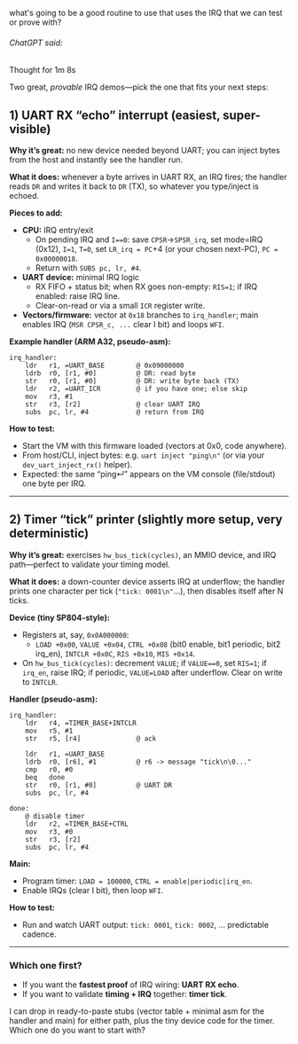 what's going to be a good routine to use that uses the IRQ that we can test or prove with?

###### ChatGPT said:

Thought for 1m 8s

Two great, *provable* IRQ demos—pick the one that fits your next steps:

## 1) UART RX “echo” interrupt (easiest, super-visible)

**Why it’s great:** no new device needed beyond UART; you can inject bytes from the host and instantly see the handler run.

**What it does:** whenever a byte arrives in UART RX, an IRQ fires; the handler reads `DR` and writes it back to `DR` (TX), so whatever you type/inject is echoed.

**Pieces to add:**

- **CPU:** IRQ entry/exit
  - On pending IRQ and `I==0`: save `CPSR`→`SPSR_irq`, set mode=IRQ (0x12), `I=1`, `T=0`, set `LR_irq = PC`+4 (or your chosen next-PC), `PC = 0x00000018`.
  - Return with `SUBS pc, lr, #4`.
- **UART device:** minimal IRQ logic
  - RX FIFO + status bit; when RX goes non-empty: `RIS=1`; if IRQ enabled: raise IRQ line.
  - Clear-on-read or via a small `ICR` register write.
- **Vectors/firmware:** vector at `0x18` branches to `irq_handler`; main enables IRQ (`MSR CPSR_c, ...` clear I bit) and loops `WFI`.

**Example handler (ARM A32, pseudo-asm):**

```
irq_handler:
    ldr   r1, =UART_BASE        @ 0x09000000
    ldrb  r0, [r1, #0]          @ DR: read byte
    str   r0, [r1, #0]          @ DR: write byte back (TX)
    ldr   r2, =UART_ICR         @ if you have one; else skip
    mov   r3, #1
    str   r3, [r2]              @ clear UART IRQ
    subs  pc, lr, #4            @ return from IRQ
```

**How to test:**

- Start the VM with this firmware loaded (vectors at 0x0, code anywhere).
- From host/CLI, inject bytes: e.g. `uart inject "ping\n"` (or via your `dev_uart_inject_rx()` helper).
- Expected: the same “ping↵” appears on the VM console (file/stdout) one byte per IRQ.

------

## 2) Timer “tick” printer (slightly more setup, very deterministic)

**Why it’s great:** exercises `hw_bus_tick(cycles)`, an MMIO device, and IRQ path—perfect to validate your timing model.

**What it does:** a down-counter device asserts IRQ at underflow; the handler prints one character per tick (`"tick: 0001\n"`…), then disables itself after N ticks.

**Device (tiny SP804-style):**

- Registers at, say, `0x0A000000`:
  - `LOAD +0x00`, `VALUE +0x04`, `CTRL +0x08` (bit0 enable, bit1 periodic, bit2 irq_en), `INTCLR +0x0C`, `RIS +0x10`, `MIS +0x14`.
- On `hw_bus_tick(cycles)`: decrement `VALUE`; if `VALUE==0`, set `RIS=1`; if `irq_en`, raise IRQ; if periodic, `VALUE=LOAD` after underflow. Clear on write to `INTCLR`.

**Handler (pseudo-asm):**

```
irq_handler:
    ldr   r4, =TIMER_BASE+INTCLR
    mov   r5, #1
    str   r5, [r4]              @ ack

    ldr   r1, =UART_BASE
    ldrb  r0, [r6], #1          @ r6 -> message "tick\n\0..."
    cmp   r0, #0
    beq   done
    str   r0, [r1, #0]          @ UART DR
    subs  pc, lr, #4

done:
    @ disable timer
    ldr   r2, =TIMER_BASE+CTRL
    mov   r3, #0
    str   r3, [r2]
    subs  pc, lr, #4
```

**Main:**

- Program timer: `LOAD = 100000`, `CTRL = enable|periodic|irq_en`.
- Enable IRQs (clear I bit), then loop `WFI`.

**How to test:**

- Run and watch UART output: `tick: 0001`, `tick: 0002`, … predictable cadence.

------

### Which one first?

- If you want the **fastest proof** of IRQ wiring: **UART RX echo**.
- If you want to validate **timing + IRQ** together: **timer tick**.

I can drop in ready-to-paste stubs (vector table + minimal asm for the handler and main) for either path, plus the tiny device code for the timer. Which one do you want to start with?
